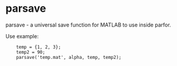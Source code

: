 # parsave
parsave - a universal save function for MATLAB to use inside parfor.


Use example:
```
	temp = {1, 2, 3};
	temp2 = 90;
	parsave('temp.mat', alpha, temp, temp2);
```